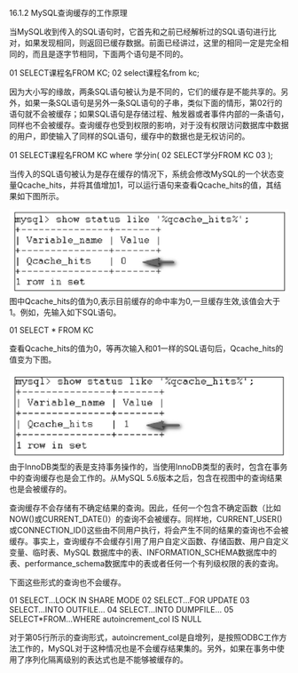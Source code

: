 #### 
  16.1.2 MySQL查询缓存的工作原理


当MySQL收到传入的SQL语句时，它首先和之前已经解析过的SQL语句进行比对，如果发现相同，则返回已缓存数据。前面已经讲过，这里的相同一定是完全相同的，而且是逐字节相同，下面两个语句是不同的。

&#13;
    01 SELECT课程名FROM KC;&#13;
    02 select课程名from kc;&#13;

因为大小写的缘故，两条SQL语句被认为是不同的，它们的缓存是不能共享的。另外，如果一条SQL语句是另外一条SQL语句的子串，类似下面的情形，第02行的语句就不会被缓存；如果SQL语句是存储过程、触发器或者事件内部的一条语句，同样也不会被缓存。查询缓存也受到权限的影响，对于没有权限访问数据库中数据的用户，即使输入了同样的SQL语句，缓存中的数据也是无权访问的。

&#13;
    01 SELECT课程名FROM KC where 学分in(&#13;
    02 SELECT学分FROM KC&#13;
    03 );&#13;

当传入的SQL语句被认为是存在缓存的情况下，系统会修改MySQL的一个状态变量Qcache_hits，并将其值增加1，可以运行语句来查看Qcache_hits的值，其结果如下图所示。

![Figure-0394-277.jpg](../images/Figure-0394-277.jpg)
图中Qcache_hits的值为0,表示目前缓存的命中率为0,一旦缓存生效,该值会大于1。例如，先输入如下SQL语句。

&#13;
    01 SELECT * FROM KC&#13;

查看Qcache_hits的值为0，等再次输入和01一样的SQL语句后，Qcache_hits的值变为下图。

![Figure-0394-278.jpg](../images/Figure-0394-278.jpg)
由于InnoDB类型的表是支持事务操作的，当使用InnoDB类型的表时，包含在事务中的查询缓存也是会工作的。从MySQL 5.6版本之后，包含在视图中的查询结果也是会被缓存的。

查询缓存不会存储有不确定结果的查询。因此，任何一个包含不确定函数（比如NOW()或CURRENT_DATE()）的查询不会被缓存。同样地，CURRENT_USER()或CONNECTION_ID()这些由不同用户执行，将会产生不同的结果的查询也不会被缓存。事实上，查询缓存不会缓存引用了用户自定义函数、存储函数、用户自定义变量、临时表、MySQL 数据库中的表、INFORMATION_SCHEMA数据库中的表、performance_schema数据库中的表或者任何一个有列级权限的表的查询。

下面这些形式的查询也不会缓存。

&#13;
    01 SELECT...LOCK IN SHARE MODE&#13;
    02 SELECT...FOR UPDATE&#13;
    03 SELECT...INTO OUTFILE...&#13;
    04 SELECT...INTO DUMPFILE...&#13;
    05 SELECT*FROM...WHERE autoincrement_col IS NULL&#13;

对于第05行所示的查询形式，autoincrement_col是自增列，是按照ODBC工作方法工作的，MySQL对于这种情况也是不会缓存结果集的。另外，如果在事务中使用了序列化隔离级别的表达式也是不能够被缓存的。

